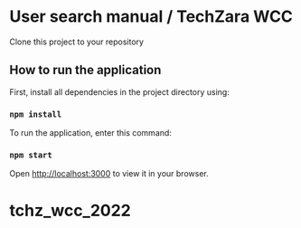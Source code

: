 # User search manual / TechZara WCC

Clone this project to your repository

## How to run the application

First, install all dependencies in the project directory using:

### `npm install`

To run the application, enter this command:

### `npm start`

Open [http://localhost:3000](http://localhost:3000) to view it in your browser.

# tchz_wcc_2022